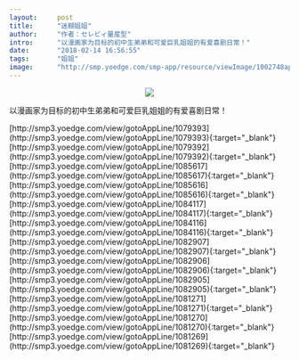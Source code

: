 ```yaml
---
layout:     post
title:      "迷糊姐姐"
author:     "作者：セレビィ量産型"
intro:      "以漫画家为目标的初中生弟弟和可爱巨乳姐姐的有爱喜剧日常！"
date:       "2018-02-14 16:56:55"
tags:       "姐姐"
image:      "http://smp.yoedge.com/smp-app/resource/viewImage/1002748appline.png"
---
```

<div style="text-align: center">
<p><img src="http://smp.yoedge.com/smp-app/resource/viewImage/1002748appline.png"/></p>
</div>
<p class="post-meta">
<span>以漫画家为目标的初中生弟弟和可爱巨乳姐姐的有爱喜剧日常！</span>
</p>
[http://smp3.yoedge.com/view/gotoAppLine/1079393](http://smp3.yoedge.com/view/gotoAppLine/1079393){:target="_blank"}
[http://smp3.yoedge.com/view/gotoAppLine/1079392](http://smp3.yoedge.com/view/gotoAppLine/1079392){:target="_blank"}
[http://smp3.yoedge.com/view/gotoAppLine/1085617](http://smp3.yoedge.com/view/gotoAppLine/1085617){:target="_blank"}
[http://smp3.yoedge.com/view/gotoAppLine/1085616](http://smp3.yoedge.com/view/gotoAppLine/1085616){:target="_blank"}
[http://smp3.yoedge.com/view/gotoAppLine/1084117](http://smp3.yoedge.com/view/gotoAppLine/1084117){:target="_blank"}
[http://smp3.yoedge.com/view/gotoAppLine/1084116](http://smp3.yoedge.com/view/gotoAppLine/1084116){:target="_blank"}
[http://smp3.yoedge.com/view/gotoAppLine/1082907](http://smp3.yoedge.com/view/gotoAppLine/1082907){:target="_blank"}
[http://smp3.yoedge.com/view/gotoAppLine/1082906](http://smp3.yoedge.com/view/gotoAppLine/1082906){:target="_blank"}
[http://smp3.yoedge.com/view/gotoAppLine/1082905](http://smp3.yoedge.com/view/gotoAppLine/1082905){:target="_blank"}
[http://smp3.yoedge.com/view/gotoAppLine/1081271](http://smp3.yoedge.com/view/gotoAppLine/1081271){:target="_blank"}
[http://smp3.yoedge.com/view/gotoAppLine/1081270](http://smp3.yoedge.com/view/gotoAppLine/1081270){:target="_blank"}
[http://smp3.yoedge.com/view/gotoAppLine/1081269](http://smp3.yoedge.com/view/gotoAppLine/1081269){:target="_blank"}



